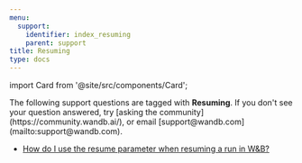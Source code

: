 ```yaml
---
menu:
  support:
    identifier: index_resuming
    parent: support
title: Resuming
type: docs
---
```


import Card from '@site/src/components/Card';

<Card className="card-support-index">
  <p>The following support questions are tagged with <b>Resuming</b>. If you don't see 
your question answered, try [asking the community](https://community.wandb.ai/), 
or email [support@wandb.com](mailto:support@wandb.com).</p>
</Card>

- [How do I use the resume parameter when resuming a run in W&B?](resume_parameter.md)